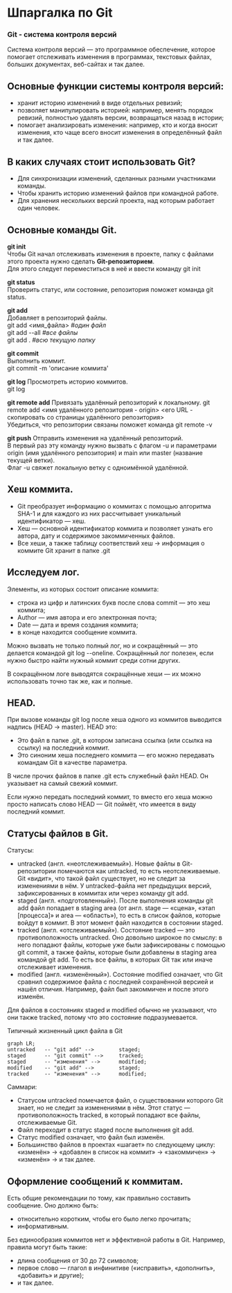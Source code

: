 # Шпаргалка по Git


### Git - система контроля версий


Система контроля версий — это программное обеспечение, которое помогает отслеживать изменения в программах, текстовых файлах, больших документах, веб-сайтах и так далее.


## Основные функции системы контроля версий:
- хранит историю изменений в виде отдельных ревизий;
- позволяет манипулировать историей: например, менять порядок ревизий, полностью удалять версии, возвращаться назад в истории;
- помогает анализировать изменения: например, кто и когда вносит изменения, кто чаще всего вносит изменения в определённый файл и так далее.


## В каких случаях стоит использовать Git?
- Для синхронизации изменений, сделанных разными участниками команды.
- Чтобы хранить историю изменений файлов при командной работе.
- Для хранения нескольких версий проекта, над которым работает один человек.


## Основные команды Git.

**git init**  
Чтобы Git начал отслеживать изменения в проекте, папку с файлами этого проекта нужно сделать **Git-репозиторием**.  
Для этого следует переместиться в неё и ввести команду git init

**git status**  
Проверить статус, или состояние, репозитория поможет команда git status.

**git add**  
Добавляет в репозиторий файлы.  
git add <имя_файла> #*один файл*  
git add --all #*все файлы*  
git add . #*всю текущую папку*

**git commit**  
Выполнить коммит.  
git commit -m 'описание коммита'

**git log**
Просмотреть историю коммитов.  
git log

**git remote add**
Привязать удалённый репозиторий к локальному.
git remote add <имя удалённого репозитория - origin> <его URL - скопировать со страницы удалённого репозитория>  
Убедиться, что репозитории связаны поможет команда git remote -v

**git push**
Отправить изменения на удалённый репозиторий.  
В первый раз эту команду нужно вызвать с флагом -u и параметрами origin (имя удалённого репозитория) и main или master (название текущей ветки).  
Флаг -u свяжет локальную ветку с одноимённой удалённой.


## Хеш коммита.
- Git преобразует информацию о коммитах с помощью алгоритма SHA-1 и для каждого из них рассчитывает уникальный идентификатор — хеш.
- Хеш — основной идентификатор коммита и позволяет узнать его автора, дату и содержимое закоммиченных файлов.
- Все хеши, а также таблицу соответствий хеш → информация о коммите Git хранит в папке .git


## Исследуем лог.

Элементы, из которых состоит описание коммита:
- строка из цифр и латинских букв после слова commit — это хеш коммита;
- Author — имя автора и его электронная почта;
- Date — дата и время создания коммита;
- в конце находится сообщение коммита.

Можно вызвать не только полный лог, но и сокращённый — это делается командой git log --oneline.
Сокращённый лог полезен, если нужно быстро найти нужный коммит среди сотни других.

В сокращённом логе выводятся сокращённые хеши — их можно использовать точно так же, как и полные.


## HEAD.

При вызове команды git log после хеша одного из коммитов выводится надпись (HEAD -> master).
HEAD это:
- Это файл в папке .git, в котором записана ссылка (или ссылка на ссылку) на последний коммит.
- Это синоним хеша последнего коммита — его можно передавать командам Git в качестве параметра.

В числе прочих файлов в папке .git есть служебный файл HEAD. Он указывает на самый свежий коммит.

Если нужно передать последний коммит, то вместо его хеша можно просто написать слово HEAD — Git поймёт, что имеется в виду последний коммит.


## Статусы файлов в Git.

Статусы:
- untracked (англ. «неотслеживаемый»). 
Новые файлы в Git-репозитории помечаются как untracked, то есть неотслеживаемые. Git «видит», что такой файл существует, но не следит за изменениями в нём. 
У untracked-файла нет предыдущих версий, зафиксированных в коммитах или через команду git add.
- staged (англ. «подготовленный»). 
После выполнения команды git add файл попадает в staging area (от англ. stage — «сцена», «этап [процесса]» и area — «область»), то есть в список файлов, которые войдут в коммит. 
В этот момент файл находится в состоянии staged.
- tracked (англ. «отслеживаемый»).
Состояние tracked — это противоположность untracked. Оно довольно широкое по смыслу: в него попадают файлы, которые уже были зафиксированы с помощью git commit, а также файлы, которые были добавлены в staging area командой git add. То есть все файлы, в которых Git так или иначе отслеживает изменения.
- modified (англ. «изменённый»).
Состояние modified означает, что Git сравнил содержимое файла с последней сохранённой версией и нашёл отличия. Например, файл был закоммичен и после этого изменён.

Для файлов в состояниях staged и modified обычно не указывают, что они также tracked, потому что это состояние подразумевается.

Типичный жизненный цикл файла в Git

```mermaid
graph LR;
untracked   -- "git add" -->        staged;
staged      -- "git commit" -->     tracked;
staged      -- "изменения" -->      modified;
modified    -- "git add" -->        staged;
tracked     -- "изменения" -->      modified;
```

Саммари:
- Статусом untracked помечается файл, о существовании которого Git знает, но не следит за изменениями в нём. Этот статус — противоположность tracked, в который попадают все файлы, отслеживаемые Git.
- Файл переходит в статус staged после выполнения git add.
- Статус modified означает, что файл был изменён.
- Большинство файлов в проектах «шагает» по следующему циклу: «изменён» → «добавлен в список на коммит» → «закоммичен» → «изменён» → и так далее.


## Оформление сообщений к коммитам.

Есть общие рекомендации по тому, как правильно составить сообщение. Оно должно быть:
- относительно коротким, чтобы его было легко прочитать;
- информативным.

Без единообразия коммитов нет и эффективной работы в Git.
Например, правила могут быть такие:
- длина сообщения от 30 до 72 символов;
- первое слово — глагол в инфинитиве («исправить», «дополнить», «добавить» и другие);
- и так далее.



